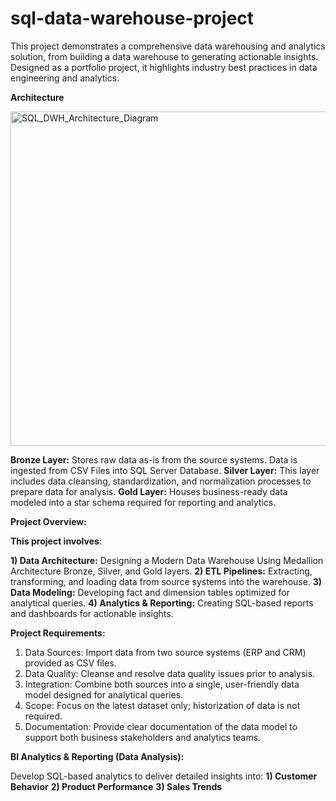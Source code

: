 # sql-data-warehouse-project
This project demonstrates a comprehensive data warehousing and analytics solution, from building a data warehouse to generating actionable insights. Designed as a portfolio project, it highlights industry best practices in data engineering and analytics.

**Architecture**



<img width="535" alt="SQL_DWH_Architecture_Diagram" src="https://github.com/user-attachments/assets/4d0da2c7-c5f4-4b84-be98-eba18da5eac5" />


**Bronze Layer:** Stores raw data as-is from the source systems. Data is ingested from CSV Files into SQL Server Database.
**Silver Layer:** This layer includes data cleansing, standardization, and normalization processes to prepare data for analysis.
**Gold Layer:** Houses business-ready data modeled into a star schema required for reporting and analytics.


**Project Overview:**

**This project involves**:

**1) Data Architecture:** Designing a Modern Data Warehouse Using Medallion Architecture Bronze, Silver, and Gold layers.
**2) ETL Pipelines:** Extracting, transforming, and loading data from source systems into the warehouse.
**3) Data Modeling:** Developing fact and dimension tables optimized for analytical queries.
**4) Analytics & Reporting:** Creating SQL-based reports and dashboards for actionable insights.

**Project Requirements:**

1) Data Sources: Import data from two source systems (ERP and CRM) provided as CSV files.
2) Data Quality: Cleanse and resolve data quality issues prior to analysis.
3) Integration: Combine both sources into a single, user-friendly data model designed for analytical queries.
4) Scope: Focus on the latest dataset only; historization of data is not required.
5) Documentation: Provide clear documentation of the data model to support both business stakeholders and analytics teams.

**BI Analytics & Reporting (Data Analysis):**

Develop SQL-based analytics to deliver detailed insights into:
**1) Customer Behavior**
**2) Product Performance**
**3) Sales Trends**
